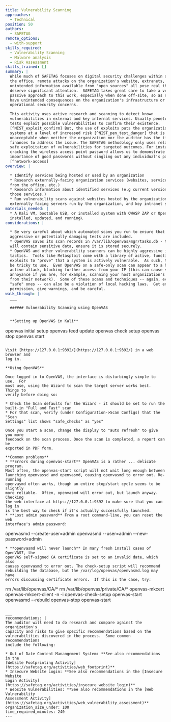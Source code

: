 ```yaml
---
title: Vulnerability Scanning
approaches:
  - Technical
position: 50
authors:
  - SAFETAG
remote_options:
  - with-support
skills_required:
  - Vulnerability Scanning
  - Malware analysis
  - Risk Assessment
skills_trained: []
summary: |
  While much of SAFETAG focuses on digital security challenges within and around
  the office, remote attacks on the organization's website, extranets, and
  unintended information available from "open sources" all pose real threats and
  deserve significant attention.  SAFETAG takes great care to take a very
  passive approach to this work, especially when done off-site, so as not to
  have unintended consequences on the organization's infrastructure or undermine
  operational security concerns.

  This activity uses active research and scanning to detect known
  vulnerabilities in external and key internal services. Usually penetration
  tests exploit possible vulnerabilities to confirm their existence.
  [^NIST_exploit_confirm] But, the use of exploits puts the organization's
  systems at a level of increased risk [^NIST_pen_test_danger] that is
  unacceptable when neither the organization nor the auditor has the time or
  finances to address the issue. The SAFETAG methodology only uses relatively
  safe exploitation of vulnerabilities for targeted outcomes. For instance,
  cracking the wireless access point password allows us to demonstrate the
  importance of good passwords without singling out any individual's passwords.
  [^network-access]
overview: |

  * Identify services being hosted or used by an organization
  * Research externally-facing organization services (websites, services hosted
  from the office, etc.)
  * Research information about identified services (e.g current versions of
  those services.)
  * Run vulnerability scans against websites hosted by the organization,
  externally facing servers run by the organization, and key intranet servers.
materials_needed: |
  * A Kali VM, bootable USB, or installed system with OWASP ZAP or OpenVAS
  installed, updated, and running\
considerations: |

  * Be very careful about which automated scans you run to ensure that no
  aggressive or potentially damaging tests are included.
  * OpenVAS saves its scan records in /var/lib/openvas/mgr/tasks.db - this file
  will contain sensitive data, ensure it is stored securely.
  * OpenVAS and other vulnerability scanners can be highly aggressive in their
  tactics.  Tools like Metasploit come with a library of active, functional
  exploits to "prove" that a system is actively vulnerable.  As such, these can
  be tricky to use.  Even OpenVAS on a safe-only scan can appear to a host as an
  active attack, blocking further access from your IP (this can cause some
  annoyance if you are, for example, scanning your host organization's website
  from their network).  Some of these scans and techniques -- again, even the
  "safe" ones -- can also be a violation of local hacking laws.  Get explicit
  permission, give warnings, and be careful.
walk_through: |
  ___

  ###### Vulnerability Scanning using OpenVAS


  **Setting up OpenVAS in Kali**

  ```
  openvas initial setup
  openvas feed update
  openvas check setup
  openvas stop
  openvas start
  ```

  Visit [https://127.0.0.1:9392/](https://127.0.0.1:9392/) in a web browser and
  log in.

  **Using OpenVAS**

  Once logged in to OpenVAS, the interface is disturbingly simple to use.  For
  most use, using the Wizard to scan the target server works best.  Things to
  verify before doing so:

  * Check the Scan defaults for the Wizard - it should be set to run the
  built-in "Full and Fast" scan
  * For that scan, verify (under Configuration->Scan Configs) that the "Scan
  Settings" list shows "safe_checks" as "yes"

  Once you start a scan, change the display to "auto refresh" to give you more
  feedback on the scan process. Once the scan is completed, a report can be
  exported in PDF form.

  **Common problems**
  * **Errors during openvas-start** OpenVAS is a rather ... delicate program.
  Most often, the openvas-start script will not wait long enough between
  launching openvassd and openvasmd, causing openvasmd to error out. Re-running
  openvasmd often works, though an entire stop/start cycle seems to be slightly
  more reliable.  Often, openvasmd will error out, but launch anyway.  Checking
  the web interface at https://127.0.0.1:9392 to make sure that you can log in
  is the best way to check if it's actually successfully launched.
  * **Lost admin password** From a root command-line, you can reset the web
  interface's admin password:
  ```
  openvasmd --create-user=admin
  openvasmd --user=admin --new-password=admin
  ```
  * **openvasmd will never launch** In many fresh install cases of OpenVAS7, the
  openVAS self-signed CA certificate is set to an invalid date, which also
  causes openvasmd to error out. The check-setup script will recommend
  rebuilding the database, but the /var/log/openvas/openvasmd.log may have
  errors discussing certificate errors.  If this is the case, try:
  ```
  rm /var/lib/openvas/CA/*
  rm /var/lib/openvas/private/CA/*
  openvas-mkcert
  openvas-mkcert-client -n -i
  openvas-check-setup
  openvas-start
  openvasmd --rebuild
  openvas-stop
  openvas-start
  ```

  ___
recommendations: |
  The auditor will need to do research and compare against the organization's
  capacity and risks to give specific recommendations based on the
  vulnerabilities discovered in the process.  Some common recommendations
  include the following:

  * Out of Date Content Manangement System: **See also recommendations in the
  [Website Footprinting Activity](https://safetag.org/activities/web_footprint)**
  * Insecure Website Login: **See also recommendations in the [Insecure Website
  Login Activity](https://safetag.org/activities/insecure_website_login)**
  * Website Vulnerabilities: **See also recommendations in the [Web Vulnerability
  Assessment Activity](https://safetag.org/activities/web_vulnerability_assessment)**
organization_size_under: 100
time_required_minutes: 240
---
```

